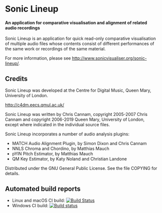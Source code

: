 
Sonic Lineup
============

#### An application for comparative visualisation and alignment of related audio recordings

Sonic Lineup is an application for quick read-only comparative
visualisation of multiple audio files whose contents consist of
different performances of the same work or recordings of the same
material.

For more information, please see http://www.sonicvisualiser.org/sonic-lineup/.


Credits
-------

Sonic Lineup was developed at the Centre for Digital Music,
Queen Mary, University of London.

  http://c4dm.eecs.qmul.ac.uk/

Sonic Lineup was written by Chris Cannam, copyright 2005-2007 Chris
Cannam and copyright 2006-2019 Queen Mary, University of London,
except where indicated in the individual source files.

Sonic Lineup incorporates a number of audio analysis plugins:

* MATCH Audio Alignment Plugin, by Simon Dixon and Chris Cannam
* NNLS Chroma and Chordino, by Matthias Mauch
* pYIN Pitch Estimator, by Matthias Mauch
* QM Key Estimator, by Katy Noland and Christian Landone

Distributed under the GNU General Public License. See the file COPYING
for details.


Automated build reports
-----------------------

 * Linux and macOS CI build: [![Build Status](https://travis-ci.org/sonic-visualiser/sonic-lineup.svg?branch=default)](https://travis-ci.org/sonic-visualiser/sonic-lineup)
 * Windows CI build: [![Build status](https://ci.appveyor.com/api/projects/status/4r68mde0dlqk4sa5?svg=true)](https://ci.appveyor.com/project/cannam/sonic-lineup)
